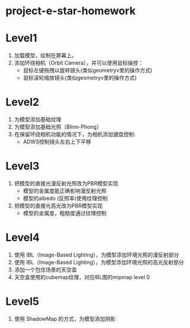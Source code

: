 # project-e-star-homework

# Level1

1. 加载模型，绘制在屏幕上。
2. 添加环绕相机（Orbit Camera），并可以使用鼠标操控：
   - 鼠标左键拖拽以旋转镜头(类似geometryv里的操作方式)
   - 鼠标滚轮缩放镜头(类似geometryv里的操作方式)

# Level2

1. 为模型添加基础纹理
2. 为模型添加基础光照（Blinn-Phong）
3. 在保留环绕相机功能的情况下，为相机添加键盘控制:
   - ADWS控制镜头左右上下平移

# Level3

1. 把模型的直接光漫反射光照改为PBR模型实现
   - 模型的金属度能正确影响漫反射光照
   - 模型的albedo (反照率)使用纹理控制
2. 把模型的直接光高光改为PBR模型实现
   - 模型的金属度，粗糙度通过纹理控制

# Level4

1. 使用 IBL（Image-Based Lighting），为模型添加环境光照的漫反射部分
2. 使用 lBL（Image-Based Lighting），为模型添加环境光照的高光反射部分
3. 添加一个包住场景的天空盒
4. 天空盒使用的cubemap纹理，对应IBL图的mipmap level 0

# Level5

1. 使用 ShadowMap 的方式，为模型添加阴影